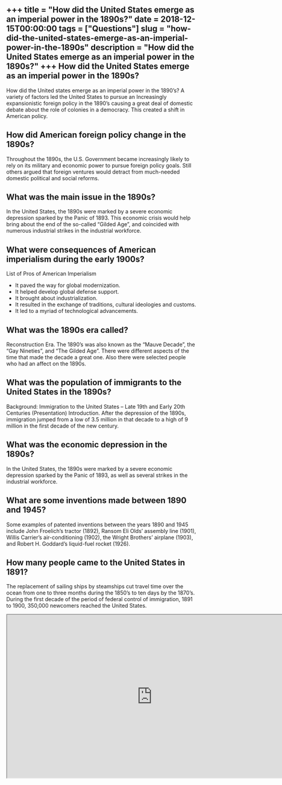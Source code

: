 +++
title = "How did the United States emerge as an imperial power in the 1890s?"
date = 2018-12-15T00:00:00
tags = ["Questions"]
slug = "how-did-the-united-states-emerge-as-an-imperial-power-in-the-1890s"
description = "How did the United States emerge as an imperial power in the 1890s?"
+++
How did the United States emerge as an imperial power in the 1890s?
-------------------------------------------------------------------

How did the United states emerge as an imperial power in the 1890’s? A variety of factors led the United States to pursue an Increasingly expansionistic foreign policy in the 1890’s causing a great deal of domestic debate about the role of colonies in a democracy. This created a shift in American policy.

How did American foreign policy change in the 1890s?
----------------------------------------------------

Throughout the 1890s, the U.S. Government became increasingly likely to rely on its military and economic power to pursue foreign policy goals. Still others argued that foreign ventures would detract from much-needed domestic political and social reforms.

What was the main issue in the 1890s?
-------------------------------------

In the United States, the 1890s were marked by a severe economic depression sparked by the Panic of 1893. This economic crisis would help bring about the end of the so-called “Gilded Age”, and coincided with numerous industrial strikes in the industrial workforce.

What were consequences of American imperialism during the early 1900s?
----------------------------------------------------------------------

List of Pros of American Imperialism

- It paved the way for global modernization.
- It helped develop global defense support.
- It brought about industrialization.
- It resulted in the exchange of traditions, cultural ideologies and customs.
- It led to a myriad of technological advancements.

What was the 1890s era called?
------------------------------

Reconstruction Era. The 1890’s was also known as the “Mauve Decade”, the “Gay Nineties”, and “The Gilded Age”. There were different aspects of the time that made the decade a great one. Also there were selected people who had an affect on the 1890s.

What was the population of immigrants to the United States in the 1890s?
------------------------------------------------------------------------

Background: Immigration to the United States – Late 19th and Early 20th Centuries (Presentation) Introduction. After the depression of the 1890s, immigration jumped from a low of 3.5 million in that decade to a high of 9 million in the first decade of the new century.

What was the economic depression in the 1890s?
----------------------------------------------

In the United States, the 1890s were marked by a severe economic depression sparked by the Panic of 1893, as well as several strikes in the industrial workforce.

What are some inventions made between 1890 and 1945?
----------------------------------------------------

Some examples of patented inventions between the years 1890 and 1945 include John Froelich’s tractor (1892), Ransom Eli Olds’ assembly line (1901), Willis Carrier’s air-conditioning (1902), the Wright Brothers’ airplane (1903), and Robert H. Goddard’s liquid-fuel rocket (1926).

How many people came to the United States in 1891?
--------------------------------------------------

The replacement of sailing ships by steamships cut travel time over the ocean from one to three months during the 1850’s to ten days by the 1870’s. During the first decade of the period of federal control of immigration, 1891 to 1900, 350,000 newcomers reached the United States.

<iframe allow="accelerometer; autoplay; clipboard-write; encrypted-media; gyroscope; picture-in-picture" allowfullscreen="" class="__youtube_prefs__  epyt-is-override  no-lazyload" data-no-lazy="1" data-origheight="433" data-origwidth="770" data-skipgform_ajax_framebjll="" height="433" id="_ytid_16116" loading="lazy" src="https://www.youtube.com/embed/9xjPiYmhJqg?enablejsapi=1&autoplay=0&cc_load_policy=0&cc_lang_pref=&iv_load_policy=1&loop=0&modestbranding=0&rel=1&fs=1&playsinline=0&autohide=2&theme=dark&color=red&controls=1&" title="YouTube player" width="770"></iframe>